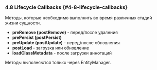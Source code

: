 ### 4.8 Lifecycle Callbacks {#4-8-lifecycle-callbacks}

Методы, которые необходимо выполнить во время различных стадий жизни сущности.

*   **preRemove (postRemove)** - перед/после удаления
*   **prePersist (postPersist)**
*   **preUpdate (postUpdate)** - перед/после обновления
*   **postLoad** - загрузка или обновление
*   **loadClassMetadata** - после загрузки аннотаций

Методы выполняются только через EntityManager.
